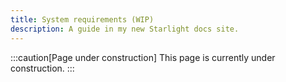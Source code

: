 ```yaml
---
title: System requirements (WIP)
description: A guide in my new Starlight docs site.
---
```


:::caution[Page under construction]
This page is currently under construction.
:::
